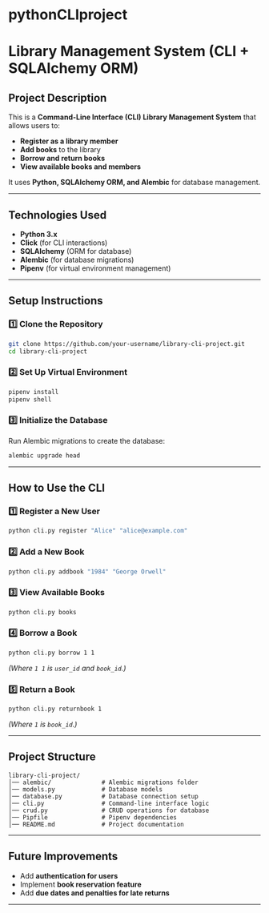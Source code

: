 # pythonCLIproject
# **Library Management System (CLI + SQLAlchemy ORM)**  

## **Project Description**  
This is a **Command-Line Interface (CLI) Library Management System** that allows users to:  
- **Register as a library member**  
- **Add books** to the library  
- **Borrow and return books**  
- **View available books and members**  

It uses **Python, SQLAlchemy ORM, and Alembic** for database management.  

---

## **Technologies Used**  
- **Python 3.x**  
- **Click** (for CLI interactions)  
- **SQLAlchemy** (ORM for database)  
- **Alembic** (for database migrations)  
- **Pipenv** (for virtual environment management)  

---

## **Setup Instructions**  

### **1️⃣ Clone the Repository**  
```bash
git clone https://github.com/your-username/library-cli-project.git
cd library-cli-project
```

### **2️⃣ Set Up Virtual Environment**  
```bash
pipenv install
pipenv shell
```

### **3️⃣ Initialize the Database**  
Run Alembic migrations to create the database:  
```bash
alembic upgrade head
```

---

## **How to Use the CLI**  

### **1️⃣ Register a New User**  
```bash
python cli.py register "Alice" "alice@example.com"
```

### **2️⃣ Add a New Book**  
```bash
python cli.py addbook "1984" "George Orwell"
```

### **3️⃣ View Available Books**  
```bash
python cli.py books
```

### **4️⃣ Borrow a Book**  
```bash
python cli.py borrow 1 1
```
_(Where `1 1` is `user_id` and `book_id`.)_

### **5️⃣ Return a Book**  
```bash
python cli.py returnbook 1
```
_(Where `1` is `book_id`.)_

---

## **Project Structure**  
```
library-cli-project/
│── alembic/              # Alembic migrations folder  
│── models.py             # Database models  
│── database.py           # Database connection setup  
│── cli.py                # Command-line interface logic  
│── crud.py               # CRUD operations for database  
│── Pipfile               # Pipenv dependencies  
│── README.md             # Project documentation  
```

---

## **Future Improvements**  
- Add **authentication for users**  
- Implement **book reservation feature**  
- Add **due dates and penalties for late returns**  

---
